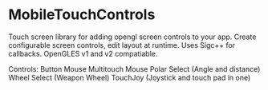 # MobileTouchControls
Touch screen library for adding opengl screen controls to your app. 
Create configurable screen controls, edit layout at runtime. Uses Sigc++ for callbacks.
OpenGLES v1 and v2 compatiable.


Controls:
Button
Mouse
Multitouch Mouse
Polar Select (Angle and distance)
Wheel Select (Weapon Wheel)
TouchJoy (Joystick and touch pad in one)

